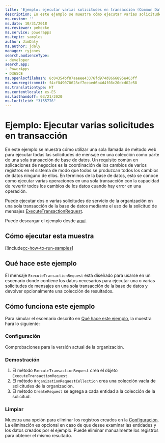 ```yaml
---
title: 'Ejemplo: ejecutar varias solicitudes en transacción (Common Data Service) | Microsoft Docs'
description: En este ejemplo se muestra cómo ejecutar varias solicitudes en una transacción.
ms.custom: ''
ms.date: 10/31/2018
ms.reviewer: pehecke
ms.service: powerapps
ms.topic: samples
author: JimDaly
ms.author: jdaly
manager: ryjones
search.audienceType:
- developer
search.app:
- PowerApps
- D365CE
ms.openlocfilehash: 8c04354bf87aaeee43376fd974d8666895e463ff
ms.sourcegitcommit: f4cf849070628cf7eeaed6b4d4f08c20dcd02e58
ms.translationtype: HT
ms.contentlocale: es-ES
ms.lasthandoff: 03/21/2020
ms.locfileid: "3155776"
---
```

# <a name="sample-execute-multiple-requests-in-transaction"></a>Ejemplo: Ejecutar varias solicitudes en transacción

En este ejemplo se muestra cómo utilizar una sola llamada de método web para ejecutar todas las solicitudes de mensaje en una colección como parte de una sola transacción de base de datos. Un requisito común en aplicaciones de negocios es la coordinación de los cambios de varios registros en el sistema de modo que todos se produzcan todos los cambios de datos ninguno de ellos. En términos de la base de datos, esto se conoce como ejecutar varias operaciones en una sola transacción con la capacidad de revertir todos los cambios de los datos cuando hay error en una operación.

Puede ejecutar dos o varias solicitudes de servicio de la organización en una sola transacción de la base de datos mediante el uso de la solicitud de mensajes [ExecuteTransactionRequest](https://docs.microsoft.com/dotnet/api/microsoft.xrm.sdk.messages.executetransactionrequest?view=dynamics-general-ce-9). 

Puede descargar el ejemplo desde [aquí](https://github.com/microsoft/PowerApps-Samples/tree/master/cds/orgsvc/C%23/ExecuteMultipleInTransaction).

## <a name="how-to-run-this-sample"></a>Cómo ejecutar esta muestra

[!include[cc-how-to-run-samples](../../includes/cc-how-to-run-samples.md)]

## <a name="what-this-sample-does"></a>Qué hace este ejemplo

El mensaje `ExecuteTransactionRequest` está diseñado para usarse en un escenario donde contiene los datos necesarios para ejecutar una o varias solicitudes de mensajes en una sola transacción de la base de datos y devolver opcionalmente una colección de resultados.

## <a name="how-this-sample-works"></a>Cómo funciona este ejemplo

Para simular el escenario descrito en [Qué hace este ejemplo](#what-this-sample-does), la muestra hará lo siguiente:

### <a name="setup"></a>Configuración

Comprobaciones para la versión actual de la organización.

### <a name="demonstrate"></a>Demostración

1. El método `ExecuteTransactionRequest` crea el objeto `ExecuteTransactionRequest`.
2. El método `OrganizationRequestCollection` crea una colección vacía de solicitudes de la organización.
3. El método `CreateRequest` se agrega a cada entidad a la colección de la solicitud.

### <a name="clean-up"></a>Limpiar

Muestra una opción para eliminar los registros creados en la [Configuración](#setup). La eliminación es opcional en caso de que desee examinar las entidades y los datos creados por el ejemplo. Puede eliminar manualmente los registros para obtener el mismo resultado.
